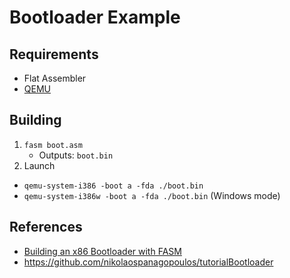 # Bootloader Example

## Requirements

* Flat Assembler
* [QEMU](https://www.qemu.org/download/)

## Building

1. `fasm boot.asm`
   * Outputs: `boot.bin`
2. Launch
  * `qemu-system-i386 -boot a -fda ./boot.bin`
  * `qemu-system-i386w -boot a -fda ./boot.bin`  (Windows mode)

## References

* [Building an x86 Bootloader with FASM](https://www.youtube.com/watch?v=KmYUjDkEeWA&list=PLS2yupFOUwOOPUJWsqP5sF-szi_P58ZKP&index=9)
* https://github.com/nikolaospanagopoulos/tutorialBootloader
